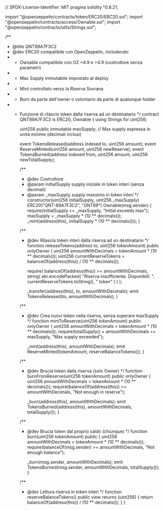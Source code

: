 // SPDX-License-Identifier: MIT
pragma solidity ^0.8.21;

import "@openzeppelin/contracts/token/ERC20/ERC20.sol";
import "@openzeppelin/contracts/access/Ownable.sol";
import "@openzeppelin/contracts/utils/Strings.sol";

/**
* @title QNT89A7F3C2
* @dev ERC20 compatibile con OpenZeppelin, includendo:
* - Ownable compatibile con OZ <4.9 e =4.9 (costruttore senza parametri)
* - Max Supply immutabile impostato al deploy
* - Mint controllato verso la Riserva Sovrana
* - Burn da parte dell'owner o volontario da parte di qualunque holder
* - Funzione di rilascio token dalla riserva ad un destinatario
*/
contract QNT89A7F3C2 is ERC20, Ownable {
    using Strings for uint256;

    uint256 public immutable maxSupply; // Max supply espressa in unità minime (decimali inclusi)

    event TokensReleased(address indexed to, uint256 amount);
    event ReserveMinted(uint256 amount, uint256 newReserve);
    event TokensBurned(address indexed from, uint256 amount, uint256 newTotalSupply);

    /**
    * @dev Costruttore
    * @param initialSupply supply iniziale in token interi (senza decimali)
    * @param _maxSupply supply massimo in token interi
    */
    constructor(uint256 initialSupply, uint256 _maxSupply)
    ERC20("QNT-89A7F3C2", "QNT89")
    Ownable(msg.sender)
    {
        require(initialSupply <= _maxSupply, "Initial exceeds max");
        maxSupply = _maxSupply * (10 ** decimals());
        _mint(address(this), initialSupply * (10 ** decimals()));
    }

    /**
    * @dev Rilascia token interi dalla riserva ad un destinatario
    */
    function releaseTokens(address to, uint256 tokenAmount) public onlyOwner {
        uint256 amountWithDecimals = tokenAmount * (10 ** decimals());
        uint256 currentReserveTokens = balanceOf(address(this)) / (10 ** decimals());

        require(
            balanceOf(address(this)) >= amountWithDecimals,
            string(
                abi.encodePacked(
                    "Riserva insufficiente. Disponibili: ",
                    currentReserveTokens.toString(),
                    " token"
                )
            )
        );

        _transfer(address(this), to, amountWithDecimals);
        emit TokensReleased(to, amountWithDecimals);
    }

    /**
    * @dev Crea nuovi token nella riserva, senza superare maxSupply
    */
    function mintToReserve(uint256 tokenAmount) public onlyOwner {
        uint256 amountWithDecimals = tokenAmount * (10 ** decimals());
        require(totalSupply() + amountWithDecimals <= maxSupply, "Max supply exceeded");

        _mint(address(this), amountWithDecimals);
        emit ReserveMinted(tokenAmount, reserveBalanceTokens());
    }

    /**
    * @dev Brucia token dalla riserva (solo Owner)
    */
    function burnFromReserve(uint256 tokenAmount) public onlyOwner {
        uint256 amountWithDecimals = tokenAmount * (10 ** decimals());
        require(balanceOf(address(this)) >= amountWithDecimals, "Not enough in reserve");

        _burn(address(this), amountWithDecimals);
        emit TokensBurned(address(this), amountWithDecimals, totalSupply());
    }

    /**
    * @dev Brucia token dal proprio saldo (chiunque)
    */
    function burn(uint256 tokenAmount) public {
        uint256 amountWithDecimals = tokenAmount * (10 ** decimals());
        require(balanceOf(msg.sender) >= amountWithDecimals, "Not enough balance");

        _burn(msg.sender, amountWithDecimals);
        emit TokensBurned(msg.sender, amountWithDecimals, totalSupply());
    }

    /**
    * @dev Lettura riserva in token interi
    */
    function reserveBalanceTokens() public view returns (uint256) {
        return balanceOf(address(this)) / (10 ** decimals());
    }
}
